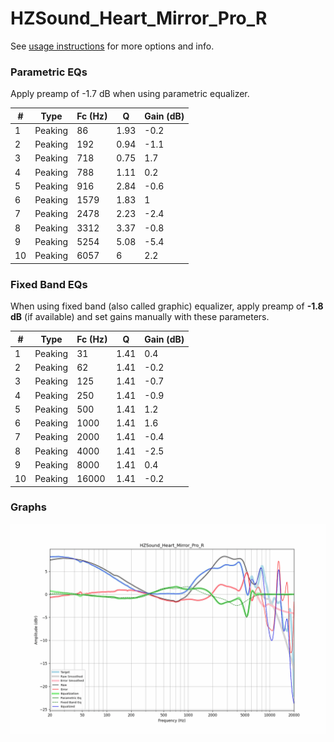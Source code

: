 # HZSound_Heart_Mirror_Pro_R
See [usage instructions](https://github.com/jaakkopasanen/AutoEq#usage) for more options and info.

### Parametric EQs
Apply preamp of -1.7 dB when using parametric equalizer.

|   # | Type    |   Fc (Hz) |    Q |   Gain (dB) |
|-----|---------|-----------|------|-------------|
|   1 | Peaking |        86 | 1.93 |        -0.2 |
|   2 | Peaking |       192 | 0.94 |        -1.1 |
|   3 | Peaking |       718 | 0.75 |         1.7 |
|   4 | Peaking |       788 | 1.11 |         0.2 |
|   5 | Peaking |       916 | 2.84 |        -0.6 |
|   6 | Peaking |      1579 | 1.83 |         1   |
|   7 | Peaking |      2478 | 2.23 |        -2.4 |
|   8 | Peaking |      3312 | 3.37 |        -0.8 |
|   9 | Peaking |      5254 | 5.08 |        -5.4 |
|  10 | Peaking |      6057 | 6    |         2.2 |

### Fixed Band EQs
When using fixed band (also called graphic) equalizer, apply preamp of **-1.8 dB** (if available) and set gains manually with these parameters.

|   # | Type    |   Fc (Hz) |    Q |   Gain (dB) |
|-----|---------|-----------|------|-------------|
|   1 | Peaking |        31 | 1.41 |         0.4 |
|   2 | Peaking |        62 | 1.41 |        -0.2 |
|   3 | Peaking |       125 | 1.41 |        -0.7 |
|   4 | Peaking |       250 | 1.41 |        -0.9 |
|   5 | Peaking |       500 | 1.41 |         1.2 |
|   6 | Peaking |      1000 | 1.41 |         1.6 |
|   7 | Peaking |      2000 | 1.41 |        -0.4 |
|   8 | Peaking |      4000 | 1.41 |        -2.5 |
|   9 | Peaking |      8000 | 1.41 |         0.4 |
|  10 | Peaking |     16000 | 1.41 |        -0.2 |

### Graphs
![](./HZSound_Heart_Mirror_Pro_R.png)
